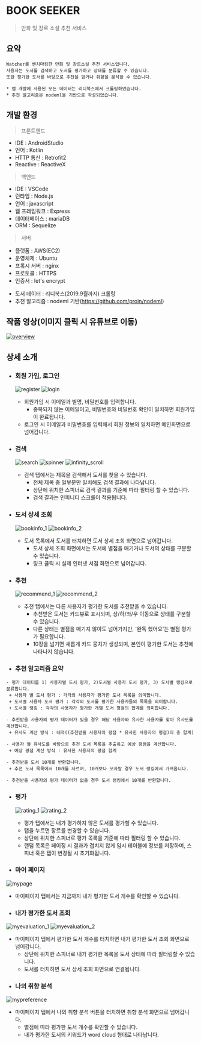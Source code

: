 BOOK SEEKER
=============
> 만화 및 장르 소설 추천 서비스

요약
------------
```
Watcher를 벤치마킹한 만화 및 장르소설 추천 서비스입니다.
사용자는 도서를 검색하고 도서를 평가하고 상태를 분류할 수 있습니다.
또한 평가한 도서를 바탕으로 추천을 받거나 취향을 분석할 수 있습니다.

* 앱 개발에 사용된 모든 데이터는 리디북스에서 크롤링하였습니다.
* 추천 알고리즘은 nodeml을 기반으로 작성되었습니다.
```

개발 환경
------------
> 프론트엔드
- IDE : AndroidStudio
- 언어 : Kotlin
- HTTP 통신 : Retrofit2
- Reactive : ReactiveX 

> 백엔드
- IDE : VSCode
- 런타임 : Node.js
- 언어 : javascript
- 웹 프레임워크 : Express
- 데이터베이스 : mariaDB
- ORM : Sequelize

> 서버
- 플랫폼 : AWS(EC2)
- 운영체제 : Ubuntu
- 프록시 서버 : nginx
- 프로토콜 : HTTPS
- 인증서 : let's encrypt

* 도서 데이터 : 리디북스(2019.9월까지) 크롤링
* 추천 알고리즘 : nodeml 기반(https://github.com/proin/nodeml)

작품 영상(이미지 클릭 시 유튜브로 이동)
-----------
 [![overview](https://user-images.githubusercontent.com/52573800/78160420-e0890980-747e-11ea-801a-fa2118dc318f.png)](https://youtu.be/1qO37pXMd8g)

상세 소개
-----------
* ### 회원 가입, 로그인
  ![register](https://user-images.githubusercontent.com/52573800/78158302-019c2b00-747c-11ea-9391-d482688e10cd.gif)
  ![login](https://user-images.githubusercontent.com/52573800/78158252-f517d280-747b-11ea-8852-bca3ec418537.gif)  
  - 회원가입 시 이메일과 별명, 비밀번호를 입력합니다.
    + 중복되지 않는 이메일이고, 비밀번호와 비밀번호 확인이 일치하면 회원가입이 완료됩니다.
  - 로그인 시 이메일과 비밀번호를 입력해서 회원 정보와 일치하면 메인화면으로 넘어갑니다.

* ### 검색 
  ![search](https://user-images.githubusercontent.com/52573800/78158303-0234c180-747c-11ea-8e4f-c0104156f704.gif)
  ![spinner](https://user-images.githubusercontent.com/52573800/78158305-02cd5800-747c-11ea-832a-a34b77ee2049.gif)
  ![infinity_scroll](https://user-images.githubusercontent.com/52573800/78158226-f21ce200-747b-11ea-8e86-176f26f64d47.gif)
  - 검색 탭에서는 제목을 검색해서 도서를 찾을 수 있습니다.
    + 전체 제목 중 일부분만 일치해도 검색 결과에 나타납니다.
    + 상단에 위치한 스피너로 검색 결과를 기준에 따라 필터링 할 수 있습니다.
    + 검색 결과는 인피니티 스크롤이 적용됩니다.

* ### 도서 상세 조회
  ![bookinfo_1](https://user-images.githubusercontent.com/52573800/78158148-d74a6d80-747b-11ea-8488-d9aa74ef4b4e.gif)
  ![bookinfo_2](https://user-images.githubusercontent.com/52573800/78158216-edf0c480-747b-11ea-8b20-ac849c6b0c43.gif)
  - 도서 목록에서 도서를 터치하면 도서 상세 조회 화면으로 넘어갑니다.
    + 도서 상세 조회 화면에서는 도서에 별점을 매기거나 도서의 상태를 구분할 수 있습니다.
    + 링크 클릭 시 실제 인터넷 서점 화면으로 넘어갑니다.

* ### 추천
  ![recommend_1](https://user-images.githubusercontent.com/52573800/78158282-fcd77700-747b-11ea-9d1e-0d360052213c.gif)
  ![recommend_2](https://user-images.githubusercontent.com/52573800/78158291-ffd26780-747b-11ea-8cec-b1e2013e78bf.gif)
  - 추천 탭에서는 다른 사용자가 평가한 도서를 추천받을 수 있습니다.
    + 추천받은 도서는 카드뷰로 표시되며, 상/하/좌/우 이동으로 상태를 구분할 수 있습니다.
    + 다른 상태는 별점을 매기지 않아도 넘어가지만, '완독 했어요'는 별점 평가가 필요합니다.
    + 10장을 넘기면 새롭게 카드 뭉치가 생성되며, 본인이 평가한 도서는 추천에 나타나지 않습니다.

* ### 추천 알고리즘 요약
```
- 평가 데이터를 1) 사용자별 도서 평가, 2)도서별 사용자 도서 평가, 3) 도서별 랭킹으로 분류합니다.
 + 사용자 별 도서 평가 : 각각의 사용자가 평가한 도서 목록을 의미합니다.
 + 도서별 사용자 도서 평가 : 각각의 도서를 평가한 사용자들의 목록을 의미합니다.
 + 도서별 랭킹 : 각각의 사용자가 평가한 개별 도서 평점의 합계를 의미합니다.

- 추천받을 사용자의 평가 데이터가 있을 경우 해당 사용자와 유사한 사용자를 찾아 유사도를 계산합니다.
 + 유사도 계산 방식 : 내적((추천받을 사용자의 평점 * 유사한 사용자의 평점)의 총 합계)

- 사용자 별 유사도를 바탕으로 추천 도서 목록을 추출하고 예상 평점을 계산합니다.
 + 예상 평점 계산 방식 : 유사한 사용자의 평점 합계
   
- 추천받을 도서 10개를 반환합니다.
 + 추천 도서 목록에서 10개를 자르며, 10개보다 모자랄 경우 도서 랭킹에서 가져옵니다.

- 추천받을 사용자의 평가 데이터가 없을 경우 도서 랭킹에서 10개를 반환합니다.
```

* ### 평가
  ![rating_1](https://user-images.githubusercontent.com/52573800/78158275-fb0db380-747b-11ea-91ec-01f758641163.gif)
  ![rating_2](https://user-images.githubusercontent.com/52573800/78158279-fc3ee080-747b-11ea-8b37-4ac127286b59.gif)
  - 평가 탭에서는 내가 평가하지 않은 도서를 평가할 수 있습니다.
   + 탭을 누르면 장르를 변경할 수 있습니다.
   + 상단에 위치한 스피너로 평가 목록을 기준에 따라 필터링 할 수 있습니다.
   + 랜덤 목록은 페이징 시 결과가 겹치지 않게 임시 테이블에 정보를 저장하며, 스피너 혹은 탭이 변경될 시 초기화됩니다.

* ### 마이 페이지
![mypage](https://user-images.githubusercontent.com/52573800/78158271-f9dc8680-747b-11ea-8646-add06a5854fa.png)
- 마이페이지 탭에서는 지금까지 내가 평가한 도서 개수를 확인할 수 있습니다.

* ### 내가 평가한 도서 조회
![myevaluation_1](https://user-images.githubusercontent.com/52573800/78158255-f5b06900-747b-11ea-8df5-42536268440d.gif)
![myevaluation_2](https://user-images.githubusercontent.com/52573800/78158266-f8ab5980-747b-11ea-8f11-632b89e2797e.gif)
- 마이페이지 탭에서 평가한 도서 개수를 터치하면 내가 평가한 도서 조회 화면으로 넘어갑니다.
  + 상단에 위치한 스피너로 내가 평가한 목록을 도서 상태에 따라 필터링할 수 있습니다.
  + 도서를 터치하면 도서 상세 조회 화면으로 연결됩니다.

* ### 나의 취향 분석
![mypreference](https://user-images.githubusercontent.com/52573800/78158273-fa751d00-747b-11ea-9b08-45db2044e1c8.gif)
- 마이페이지 탭에서 나의 취향 분석 버튼을 터치하면 취향 분석 화면으로 넘어갑니다.
  + 별점에 따라 평가한 도서 개수를 확인할 수 있습니다.
  + 내가 평가한 도서의 키워드가 word cloud 형태로 나타납니다.
